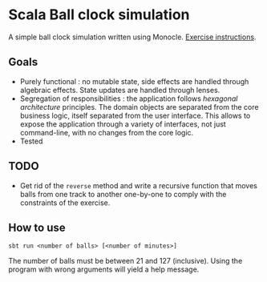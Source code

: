 # Scala Ball clock simulation

A simple ball clock simulation written using Monocle. [Exercise instructions](./ball_clock.txt).

## Goals

* Purely functional : no mutable state, side effects are handled through algebraic effects. State updates
are handled through lenses.
* Segregation of responsibilities : the application follows *hexagonal architecture* principles. The domain
objects are separated from the core business logic, itself separated from the user interface. This allows to
expose the application through a variety of interfaces, not just command-line, with no changes from the core logic.
* Tested

## TODO 

* Get rid of the `reverse` method and write a recursive function that moves balls from one track to
another one-by-one to comply with the constraints of the exercise.

## How to use

`sbt run <number of balls> [<number of minutes>]`

The number of balls must be between 21 and 127 (inclusive). Using the program
with wrong arguments will yield a help message.


